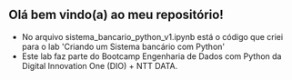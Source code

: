 ## Olá bem vindo(a) ao meu repositório!
- No arquivo sistema_bancario_python_v1.ipynb está o código que criei para o lab 'Criando um Sistema bancário com Python'
- Este lab faz parte do Bootcamp Engenharia de Dados com Python da Digital Innovation One (DIO) + NTT DATA.
